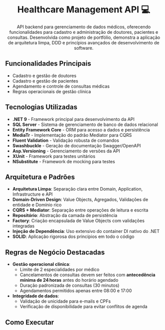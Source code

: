 <h1 align="center" style="font-weight: bold;">Healthcare Management API 💻</h1>

<p align="center">
API backend para gerenciamento de dados médicos, oferecendo funcionalidades para cadastro e administração de doutores, pacientes e consultas. Desenvolvida como projeto de portfólio, demonstra a aplicação de arquitetura limpa, DDD e princípios avançados de desenvolvimento de software.
</p>

## Funcionalidades Principais
- Cadastro e gestão de doutores 
- Cadastro e gestão de pacientes
- Agendamento e controle de consultas médicas
- Regras operacionais de gestão clínica

## Tecnologias Utilizadas
- <b>.NET 9 </b> - Framework principal para desenvolvimento da API
- <b>SQL Server</b> - Sistema de gerenciamento de banco de dados relacional
- <b>Entity Framework Core</b> - ORM para acesso a dados e persistência
- <b>MediaTr</b> - Implementação do padrão Mediator para CQRS
- <b>Fluent Validation</b> - Validação robusta de comandos 
- <b>Swashbuckle</b> - Geração de documentação Swagger/OpenAPI
- <b>Asp.Versioning</b> - Gerenciamento de versões da API
- <b>XUnit</b> - Framework para testes unitários
- <b>NSubstitute</b> - Framework de mocking para testes

## Arquitetura e Padrões
- **Arquitetura Limpa**: Separação clara entre Domain, Application, Infrastructure e API
- **Domain-Driven Design**: Value Objects, Agregados, Validações de entidade e Domínio rico
- **CQRS + Mediator**: Separação entre operações de leitura e escrita
- **Repositório**: Abstração da camada de persistência
- **Factory**: Criação encapsulada de Value Objects com validações integradas
- **Injeção de Dependência**: Uso extensivo do container DI nativo do .NET
- **SOLID**: Aplicação rigorosa dos princípios em todo o código

## Regras de Negócio Destacadas
- **Gestão operacional clínica**:
  - Limite de 2 especialidades por médico
  - Cancelamentos de consultas devem ser feitos com **antecedência mínima de 24 horas** antes do horário agendado
  - Duração padronizada de consultas (30 minutos)
  - Agendamentos permitidos apenas entre 08:00 e 17:00
- **Integridade de dados**:
  - Validação de unicidade para e-mails e CPFs
  - Verificação de disponibilidade para evitar conflitos de agenda

## Como Executar
```bash
